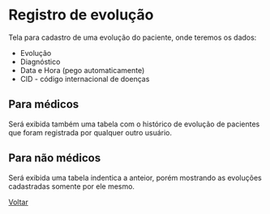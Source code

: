 # Registro de evolução

Tela para cadastro de uma evolução do paciente, onde teremos os dados:

* Evolução
* Diagnóstico
* Data e Hora (pego automaticamente)
* CID - código internacional de doenças

## Para médicos

Será exibida também uma tabela com o histórico de evolução de pacientes que foram registrada por qualquer outro usuário.

## Para não médicos

Será exibida uma tabela indentica a anteior, porém mostrando as evoluções cadastradas somente por ele mesmo.

[Voltar](../README.md) 